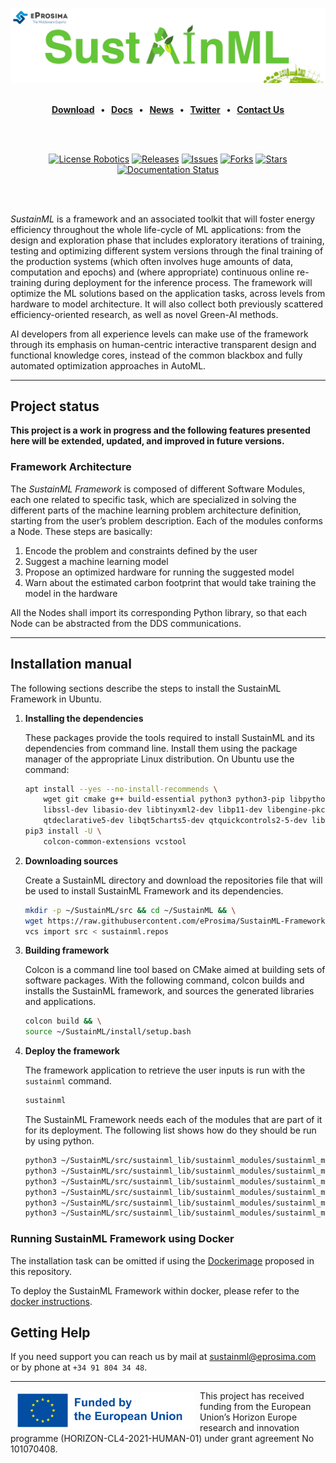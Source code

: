 [![SustainML](.figures/SustainML_GitHub.png)](https://sustainml.eu/)

<br>

<div class="menu" align="center">
    <strong>
        <a href="https://eprosima.com/index.php/downloads-all">Download</a>
        <span>&nbsp;&nbsp;•&nbsp;&nbsp;</span>
        <a href="https://sustainml.readthedocs.io/en/latest">Docs</a>
        <span>&nbsp;&nbsp;•&nbsp;&nbsp;</span>
        <a href="https://sustainml.eu/index.php/news">News</a>
        <span>&nbsp;&nbsp;•&nbsp;&nbsp;</span>
        <a href="https://twitter.com/EProsima">Twitter</a>
        <span>&nbsp;&nbsp;•&nbsp;&nbsp;</span>
        <a href="mailto:info@eprosima.com">Contact Us</a>
    </strong>
</div>

<br><br>

<div class="badges" align="center">
    <a href="https://opensource.org/licenses/Apache-2.0"><img alt="License Robotics" src="https://img.shields.io/github/license/eProsima/SustainML.svg"/></a>
    <a href="https://github.com/eProsima/SustainML/releases"><img alt="Releases" src="https://img.shields.io/github/v/release/eProsima/SustainML?sort=semver"/></a>
    <a href="https://github.com/eProsima/SustainML/issues"><img alt="Issues" src="https://img.shields.io/github/issues/eProsima/SustainML.svg"/></a>
    <a href="https://github.com/eProsima/SustainML/network/memberss"><img alt="Forks" src="https://img.shields.io/github/forks/eProsima/SustainML.svg"/></a>
    <a href="https://github.com/eProsima/SustainML/stargazerss"><img alt="Stars" src="https://img.shields.io/github/stars/eProsima/SustainML.svg"/></a>
    <a href="https://SustainML.readthedocs.io/en/latest/"><img alt="Documentation Status" src="https://readthedocs.org/projects/SustainML/badge/?version=latest"/></a>
</div>

<br><br>

*SustainML* is a framework and an associated toolkit that will foster energy efficiency throughout the whole life-cycle of ML applications: from the design and exploration phase that includes exploratory iterations of training, testing and optimizing different system versions through the final training of the production systems (which often involves huge amounts of data, computation and epochs) and (where appropriate) continuous online re-training during deployment for the inference process.
The framework will optimize the ML solutions based on the application tasks, across levels from hardware to model architecture.
It will also collect both previously scattered efficiency-oriented research, as well as novel Green-AI methods.

AI developers from all experience levels can make use of the framework through its emphasis on human-centric interactive transparent design and functional knowledge cores, instead of the common blackbox and fully automated optimization approaches in AutoML.

---

## Project status

**This project is a work in progress and the following features presented here will be extended, updated, and improved in future versions.**

### Framework Architecture

The *SustainML Framework* is composed of different Software Modules, each one related to specific task, which are specialized in solving the different parts of the machine learning problem architecture definition, starting from the user’s problem description.
Each of the modules conforms a Node.
These steps are basically:

1. Encode the problem and constraints defined by the user
2. Suggest a machine learning model
3. Propose an optimized hardware for running the suggested model
4. Warn about the estimated carbon footprint that would take training the model in the hardware

All the Nodes shall import its corresponding Python library, so that each Node can be abstracted from the DDS communications.

---

## Installation manual

The following sections describe the steps to install the SustainML Framework in Ubuntu.

1. **Installing the dependencies**

    These packages provide the tools required to install SustainML and its dependencies from command line.
    Install them using the package manager of the appropriate Linux distribution.
    On Ubuntu use the command:

    ```bash
    apt install --yes --no-install-recommends \
        wget git cmake g++ build-essential python3 python3-pip libpython3-dev swig \
        libssl-dev libasio-dev libtinyxml2-dev libp11-dev libengine-pkcs11-openssl softhsm2 \
        qtdeclarative5-dev libqt5charts5-dev qtquickcontrols2-5-dev libqt5svg5 qml-module-qtquick-controls qml-module-qtquick-controls2 && \
    pip3 install -U \
        colcon-common-extensions vcstool
    ```

2. **Downloading sources**

    Create a SustainML directory and download the repositories file that will be used to install SustainML Framework and its dependencies.

    ```bash
    mkdir -p ~/SustainML/src && cd ~/SustainML && \
    wget https://raw.githubusercontent.com/eProsima/SustainML-Framework/main/sustainml.repos && \
    vcs import src < sustainml.repos
    ```

3. **Building framework**

    Colcon is a command line tool based on CMake aimed at building sets of software packages.
    With the following command, colcon builds and installs the SustainML framework, and sources the generated libraries and applications.

    ```bash
    colcon build && \
    source ~/SustainML/install/setup.bash
    ```

4. **Deploy the framework**

    The framework application to retrieve the user inputs is run with the `sustainml` command.

    ```bash
    sustainml
    ```

    The SustainML Framework needs each of the modules that are part of it for its deployment.
    The following list shows how do they should be run by using python.


    ```bash
    python3 ~/SustainML/src/sustainml_lib/sustainml_modules/sustainml_modules/sustainml-wp1/app_requirements_node.py
    python3 ~/SustainML/src/sustainml_lib/sustainml_modules/sustainml_modules/sustainml-wp1/ml_model_metadata_node.py
    python3 ~/SustainML/src/sustainml_lib/sustainml_modules/sustainml_modules/sustainml-wp1/ml_model_provider_node.py
    python3 ~/SustainML/src/sustainml_lib/sustainml_modules/sustainml_modules/sustainml-wp2/hw_resources_provider_node.py
    python3 ~/SustainML/src/sustainml_lib/sustainml_modules/sustainml_modules/sustainml-wp2/hw_constraints_node.py
    python3 ~/SustainML/src/sustainml_lib/sustainml_modules/sustainml_modules/sustainml-wp3/carbon_footprint_node.py
    ```

### Running SustainML Framework using Docker

The installation task can be omitted if using the [Dockerimage](docker/Dockerfile) proposed in this repository.

To deploy the SustainML Framework within docker, please refer to the [docker instructions](docker/README.md).

## Getting Help

If you need support you can reach us by mail at [sustainml@eprosima.com](mailto:sustainml@eprosima.com) or by phone at `+34 91 804 34 48`.

---

<a href="https://sustainml.eu"><img src=".figures/eu_funded.png" align="left" hspace="8" vspace="2" height="60" ></a>
This project has received funding from the European Union’s Horizon Europe research and innovation programme (HORIZON-CL4-2021-HUMAN-01) under grant agreement No 101070408.

